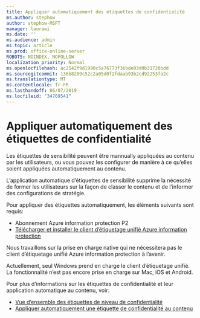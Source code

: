 ```yaml
---
title: Appliquer automatiquement des étiquettes de confidentialité
ms.author: stephow
author: stephow-MSFT
manager: laurawi
ms.date: ''
ms.audience: admin
ms.topic: article
ms.prod: office-online-server
ROBOTS: NOINDEX, NOFOLLOW
localization_priority: Normal
ms.openlocfilehash: ac2542f9d1990c5a76773f36bde03d0b31728bdd
ms.sourcegitcommit: 136b8209c52c2a05d0f2fdaab93b2cd92253fa2c
ms.translationtype: MT
ms.contentlocale: fr-FR
ms.lasthandoff: 06/07/2019
ms.locfileid: "34769541"
---
```

# <a name="auto-apply-sensitivity-labels"></a>Appliquer automatiquement des étiquettes de confidentialité

Les étiquettes de sensibilité peuvent être mannually appliquées au contenu par les utilisateurs, ou vous pouvez les configurer de manière à ce qu’elles soient appliquées automatiquement au contenu.

L’application automatique d’étiquettes de sensibilité supprime la nécessité de former les utilisateurs sur la façon de classer le contenu et de l’informer des configurations de stratégie.

Pour appliquer des étiquettes automatiquement, les éléments suivants sont requis:

- Abonnement Azure information protection P2
- [Télécharger et installer le client d’étiquetage unifié Azure information protection](https://docs.microsoft.com/azure/information-protection/rms-client/install-unifiedlabelingclient-app)

Nous travaillons sur la prise en charge native qui ne nécessitera pas le client d’étiquetage unifié Azure information protection à l’avenir.

Actuellement, seul Windows prend en charge le client d’étiquetage unifié.  La fonctionnalité n’est pas encore prise en charge sur Mac, iOS et Android.

Pour plus d’informations sur les étiquettes de confidentialité et leur application automatique au contenu, voir:

- [Vue d’ensemble des étiquettes de niveau de confidentialité](https://docs.microsoft.com/office365/securitycompliance/sensitivity-labels)
- [Appliquer automatiquement une étiquette de confidentialité au contenu](https://docs.microsoft.com/office365/securitycompliance/apply_sensitivity_label_automatically)